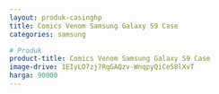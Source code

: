 ```yaml
---
layout: produk-casinghp
title: Comics Venom Samsung Galaxy S9 Case
categories: samsung

# Produk
product-title: Comics Venom Samsung Galaxy S9 Case
image-drive: 1EIyLO7zj7RqGAQzv-WnqpyQiCe58lXvT
harga: 90000
---
```

